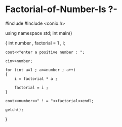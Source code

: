 # Factorial-of-Number-Is ?-

#include <iostream>
#include <conio.h>

using namespace std;
int main()

{
	int number , factorial = 1 , i;
	
	cout<<"enter a positive number : ";
	
	cin>>number;
	
	for (int a=1 ; a<=number ; a++)
	{
		i = factorial * a ;
		
		factorial = i ;
	}
	
	cout<<number<<" ! = "<<factorial<<endl;
	
	getch();
	
}
